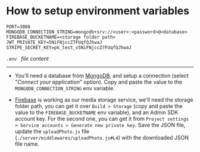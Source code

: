 # How to setup environment variables

```
PORT=3000
MONGODB_CONNECTION_STRING=mongodb+srv://<user>:<password>@<database>
FIREBASE_BUCKETNAME=<storage folder path>
JWT_PRIVATE_KEY=5NiFNjccZ7FUqfQJhwaJ
STRIPE_SECRET_KEY=pk_test_v5NiFNjccZ7FUqfQJhwaJ
```

_`.env ` file content_

---

- You'll need a database from [MongoDB](https://account.mongodb.com/account/login), and setup a connection (select "_Connect your application_" option). Copy and paste the value to the `MONGODB_CONNECTION_STRING` env variable.

- [Firebase](https://firebase.google.com/) is working as our media storage service, we'll need the storage folder path, you can get it over `Build > Storage` (copy and paste the value to the `FIREBASE_BUCKETNAME` env variable), and an Admin SDK account key. For the second one, you can get it from `Project settings > Service accounts > Generate new private key`. Save the JSON file, update the `uploadPhoto.js` file (`./server/middlewares/uploadPhoto.js#L4`) with the downloaded JSON file name.
